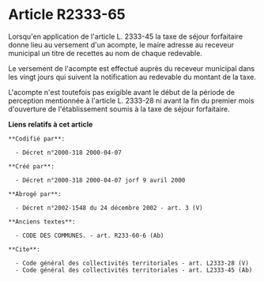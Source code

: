 # Article R2333-65

Lorsqu'en application de l'article L. 2333-45 la taxe de séjour forfaitaire donne lieu au versement d'un acompte, le maire
adresse au receveur municipal un titre de recettes au nom de chaque redevable.

Le versement de l'acompte est effectué auprès du receveur municipal dans les vingt jours qui suivent la notification au
redevable du montant de la taxe.

L'acompte n'est toutefois pas exigible avant le début de la période de perception mentionnée à l'article L. 2333-28 ni avant
la fin du premier mois d'ouverture de l'établissement soumis à la taxe de séjour forfaitaire.

**Liens relatifs à cet article**

	**Codifié par**:

	  - Décret n°2000-318 2000-04-07

	**Créé par**:

	  - Décret n°2000-318 2000-04-07 jorf 9 avril 2000

	**Abrogé par**:

	  - Décret n°2002-1548 du 24 décembre 2002 - art. 3 (V)

	**Anciens textes**:

	  - CODE DES COMMUNES. - art. R233-60-6 (Ab)

	**Cite**:

	  - Code général des collectivités territoriales - art. L2333-28 (V)
	  - Code général des collectivités territoriales - art. L2333-45 (Ab)
